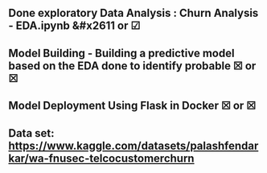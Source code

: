 ## Done exploratory Data Analysis : Churn Analysis - EDA.ipynb &#x2611 or &#9745; 
## Model Building - Building a predictive model based on the EDA done to identify probable  &#x2612; or &#9746;
## Model Deployment Using Flask in Docker &#x2612; or &#9746;
## Data set: https://www.kaggle.com/datasets/palashfendarkar/wa-fnusec-telcocustomerchurn
